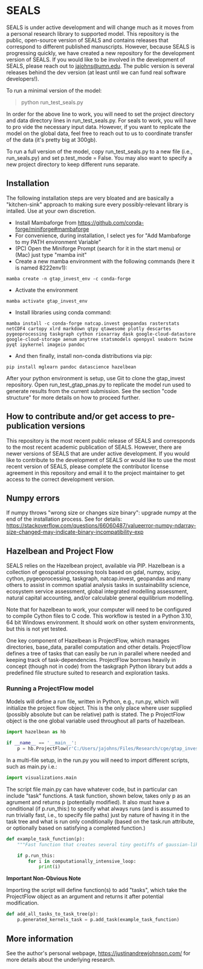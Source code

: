 # SEALS

SEALS is under active development and will change much as it moves from a personal research library to supported model. This repository is the public, open-source version of SEALS and contains releases that correspond to different published manuscripts. However, because SEALS is progressing quickly, we have created a new repository for the development version of SEALS. If you would like to be involved in the development of SEALS, please reach out to jajohns@umn.edu. The public version is several releases behind the dev version (at least until we can fund real software developers!).

To run a minimal version of the model:
> python run_test_seals.py

In order for the above line to work, you will need to set the project directory and data directory lines in run_test_seals.py. For seals to work, you will have to pro vide the necessary input data. However, if you want to replicate the model on the global data, feel free to reach out to us to coordinate transfer of the data (it's pretty big at 300gb). 

To run a full version of the model, copy run_test_seals.py to a new file (i.e., run_seals.py) and set p.test_mode = False. You may also want to specify a new project directory to keep different runs separate.

## Installation

The following installation steps are very bloated and are basically a "kitchen-sink" approach to making sure every possibly-relevant library is intalled. Use at your own discretion.

-   Install Mambaforge from https://github.com/conda-forge/miniforge#mambaforge
-   For convenience, during installation, I select yes for "Add Mambaforge to my PATH environment Variable"
-   (PC) Open the Miniforge Prompt (search for it in the start menu) or (Mac) just type "mamba init"
-   Create a new mamba environment with the following commands (here it is named 8222env1):

`mamba create -n gtap_invest_env -c conda-forge`

-   Activate the environment

`mamba activate gtap_invest_env`

-   Install libraries using conda command:

`mamba install -c conda-forge natcap.invest geopandas rasterstats netCDF4 cartopy xlrd markdown qtpy qtawesome plotly descartes pygeoprocessing taskgraph cython rioxarray dask google-cloud-datastore google-cloud-storage aenum anytree statsmodels openpyxl seaborn twine pyqt ipykernel imageio pandoc`

-   And then finally, install non-conda distributions via pip:

`pip install mglearn pandoc datascience hazelbean`

After your python environment is setup, use Git to clone the gtap_invest repository. Open run_test_gtap_pnas.py to replicate the model run used to generate results from the current submission. See the section "code structure" for more details on how to proceed further.

## How to contribute and/or get access to pre-publication versions

This repository is the most recent public release of SEALS and corresponds to the most recent academic publication of SEALS. However, there are newer versions of SEALS that are under active development. If you would like to contribute to the development of SEALS or would like to use the most recent version of SEALS, please complete the contributor license agreement in this repository and email it to the project maintainer to get access to the correct development version.

## Numpy errors

If numpy throws "wrong size or changes size binary": upgrade numpy at the end of the installation process. See for details: https://stackoverflow.com/questions/66060487/valueerror-numpy-ndarray-size-changed-may-indicate-binary-incompatibility-exp


## Hazelbean and Project Flow

SEALS relies on the Hazelbean project, available via PIP. Hazelbean is a collection of geospatial processing tools based on gdal, numpy, scipy, cython, pygeoprocessing, taskgraph, natcap.invest, geopandas and many others to assist in common spatial analysis tasks in sustainability science, ecosystem service assessment, global integrated modelling assessment,  natural capital accounting, and/or calculable general equilibrium modelling.

Note that for hazelbean to work, your computer will need to be configured to compile Cython files to C code. This workflow is tested in a Python  3.10, 64 bit Windows environment. It should work on other system environments, but this is not yet tested. 

One key component of Hazelbean is ProjectFlow, which manages directories, base_data, parallel computation and other details. ProjectFlow defines a tree of tasks that can easily be run in parallel where needed and keeping track of task-dependencies. ProjectFlow borrows heavily in concept (though not in code) from the taskgraph Python library but adds a predefined file structure suited to research and exploration tasks.

### Running a ProjectFlow model

Models will define a run file, written in Python, e.g., run.py, which will initialize the project flow object. This is the only place where user supplied (possibly absolute but can be relative) path is stated. The p ProjectFlow object is the one global variable used throughout all parts of hazelbean.

``` python
import hazelbean as hb

if __name__ == '__main__':
    p = hb.ProjectFlow(r'C:/Users/jajohns/Files/Research/cge/gtap_invest/projects/pnas_manuscript')
```

In a multi-file setup, in the run.py you will need to import different scripts, such as main.py i.e.:

``` python
import visualizations.main
```

The script file main.py can have whatever code, but in particular can include "task" functions. A task function, shown below, takes only p as an agrument and returns p (potentially modified). It also must have a conditional (if p.run_this:) to specify what always runs (and is assumed to run trivially fast, i.e., to specify file paths) just by nature of having it in the task tree and what is run only conditionally (based on the task.run attribute, or optionally based on satisfying a completed function.)

``` python
def example_task_function(p):
    """Fast function that creates several tiny geotiffs of gaussian-like kernels for later use in ffn_convolve."""

    if p.run_this:
        for i in computationally_intensive_loop:
            print(i)
```

**Important Non-Obvious Note**

Importing the script will define function(s) to add "tasks", which take the ProjectFlow object as an argument and returns it after potential modification.

``` python
def add_all_tasks_to_task_tree(p):
    p.generated_kernels_task = p.add_task(example_task_function)
```



## More information
See the author's personal webpage, https://justinandrewjohnson.com/ for more details about the underlying research.
